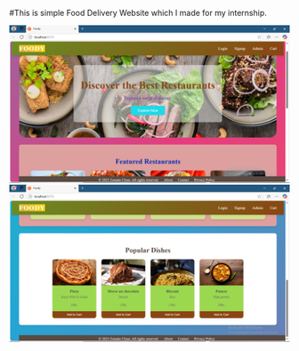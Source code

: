 #This is simple Food Delivery Website which I made for my internship.

![alt text](<Screenshot (735).png>)
![alt text](<Screenshot (736).png>) 